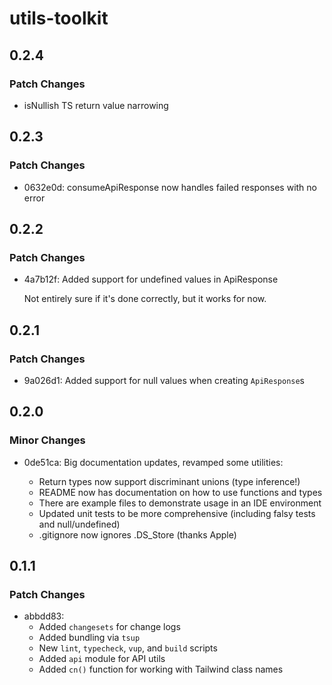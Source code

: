 # utils-toolkit

## 0.2.4

### Patch Changes

- isNullish TS return value narrowing

## 0.2.3

### Patch Changes

- 0632e0d: consumeApiResponse now handles failed responses with no error

## 0.2.2

### Patch Changes

- 4a7b12f: Added support for undefined values in ApiResponse

  Not entirely sure if it's done correctly, but it works for now.

## 0.2.1

### Patch Changes

- 9a026d1: Added support for null values when creating `ApiResponse`s

## 0.2.0

### Minor Changes

- 0de51ca: Big documentation updates, revamped some utilities:

  - Return types now support discriminant unions (type inference!)
  - README now has documentation on how to use functions and types
  - There are example files to demonstrate usage in an IDE environment
  - Updated unit tests to be more comprehensive (including falsy tests and null/undefined)
  - .gitignore now ignores .DS_Store (thanks Apple)

## 0.1.1

### Patch Changes

- abbdd83:
  - Added `changesets` for change logs
  - Added bundling via `tsup`
  - New `lint`, `typecheck`, `vup`, and `build` scripts
  - Added `api` module for API utils
  - Added `cn()` function for working with Tailwind class names
